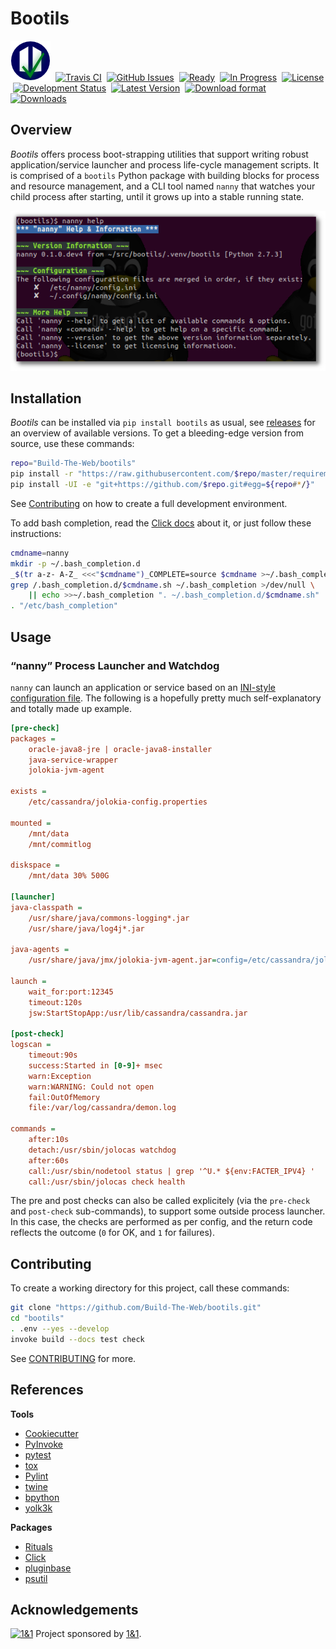 # Bootils

![logo](https://raw.githubusercontent.com/Build-The-Web/bootils/master/docs/_static/img/logo-64.png)
 [![Travis CI](https://api.travis-ci.org/Build-The-Web/bootils.svg)](https://travis-ci.org/Build-The-Web/bootils)
 [![GitHub Issues](https://img.shields.io/github/issues/Build-The-Web/bootils.svg)](https://github.com/Build-The-Web/bootils/issues)
 [![Ready](https://badge.waffle.io/Build-The-Web/bootils.png?label=ready&title=Ready)](https://waffle.io/Build-The-Web/bootils)
 [![In Progress](https://badge.waffle.io/Build-The-Web/bootils.png?label=in+progress&title=In+Progress)](https://waffle.io/Build-The-Web/bootils)
 [![License](https://img.shields.io/pypi/l/bootils.svg)](https://github.com/Build-The-Web/bootils/blob/master/LICENSE)
 [![Development Status](https://pypip.in/status/bootils/badge.svg)](https://pypi.python.org/pypi/bootils/)
 [![Latest Version](https://img.shields.io/pypi/v/bootils.svg)](https://pypi.python.org/pypi/bootils/)
 [![Download format](https://pypip.in/format/bootils/badge.svg)](https://pypi.python.org/pypi/bootils/)
 [![Downloads](https://img.shields.io/pypi/dw/bootils.svg)](https://pypi.python.org/pypi/bootils/)


## Overview

*Bootils* offers process boot-strapping utilities that support writing
robust application/service launcher and process life-cycle management scripts.
It is comprised of a ``bootils`` Python package with building blocks
for process and resource management, and a CLI tool named ``nanny`` that
watches your child process after starting, until it grows up
into a stable running state.

![nanny help](https://raw.githubusercontent.com/Build-The-Web/bootils/master/docs/_static/img/nanny_help.png)


## Installation

*Bootils* can be installed via ``pip install bootils`` as usual,
see [releases](https://github.com/Build-The-Web/bootils/releases) for an overview of available versions.
To get a bleeding-edge version from source, use these commands:

```sh
repo="Build-The-Web/bootils"
pip install -r "https://raw.githubusercontent.com/$repo/master/requirements.txt"
pip install -UI -e "git+https://github.com/$repo.git#egg=${repo#*/}"
```

See [Contributing](#contributing) on how to create a full development environment.

To add bash completion, read the [Click docs](http://click.pocoo.org/4/bashcomplete/#activation) about it,
or just follow these instructions:

```sh
cmdname=nanny
mkdir -p ~/.bash_completion.d
_$(tr a-z- A-Z_ <<<"$cmdname")_COMPLETE=source $cmdname >~/.bash_completion.d/$cmdname.sh
grep /.bash_completion.d/$cmdname.sh ~/.bash_completion >/dev/null \
    || echo >>~/.bash_completion ". ~/.bash_completion.d/$cmdname.sh"
. "/etc/bash_completion"
```


## Usage

### “nanny” Process Launcher and Watchdog

``nanny`` can launch an application or service based on an
[INI-style configuration file](https://docs.python.org/2/library/configparser.html).
The following is a hopefully pretty much self-explanatory and totally made up example.

```ini
[pre-check]
packages =
    oracle-java8-jre | oracle-java8-installer
    java-service-wrapper
    jolokia-jvm-agent

exists =
    /etc/cassandra/jolokia-config.properties

mounted =
    /mnt/data
    /mnt/commitlog

diskspace =
    /mnt/data 30% 500G

[launcher]
java-classpath =
    /usr/share/java/commons-logging*.jar
    /usr/share/java/log4j*.jar

java-agents =
    /usr/share/java/jmx/jolokia-jvm-agent.jar=config=/etc/cassandra/jolokia-config.properties

launch =
    wait_for:port:12345
    timeout:120s
    jsw:StartStopApp:/usr/lib/cassandra/cassandra.jar

[post-check]
logscan =
    timeout:90s
    success:Started in [0-9]+ msec
    warn:Exception
    warn:WARNING: Could not open
    fail:OutOfMemory
    file:/var/log/cassandra/demon.log

commands =
    after:10s
    detach:/usr/sbin/jolocas watchdog
    after:60s
    call:/usr/sbin/nodetool status | grep '^U.* ${env:FACTER_IPV4} '
    call:/usr/sbin/jolocas check health
```

The pre and post checks can also be called explicitely (via the
``pre-check`` and ``post-check`` sub-commands), to support some
outside process launcher. In this case, the checks are performed
as per config, and the return code reflects the outcome
(``0`` for OK, and ``1`` for failures).


## Contributing

To create a working directory for this project, call these commands:

```sh
git clone "https://github.com/Build-The-Web/bootils.git"
cd "bootils"
. .env --yes --develop
invoke build --docs test check
```

See [CONTRIBUTING](https://github.com/Build-The-Web/bootils/blob/master/CONTRIBUTING.md) for more.


## References

**Tools**

* [Cookiecutter](http://cookiecutter.readthedocs.org/en/latest/)
* [PyInvoke](http://www.pyinvoke.org/)
* [pytest](http://pytest.org/latest/contents.html)
* [tox](https://tox.readthedocs.org/en/latest/)
* [Pylint](http://docs.pylint.org/)
* [twine](https://github.com/pypa/twine#twine)
* [bpython](http://docs.bpython-interpreter.org/)
* [yolk3k](https://github.com/myint/yolk#yolk)

**Packages**

* [Rituals](https://jhermann.github.io/rituals)
* [Click](http://click.pocoo.org/)
* [pluginbase](http://pluginbase.pocoo.org/)
* [psutil](https://pythonhosted.org//psutil/)


## Acknowledgements

[![1&1](https://raw.githubusercontent.com/1and1/1and1.github.io/master/images/1and1-logo-42.png)](https://github.com/1and1)
Project sponsored by [1&1](https://github.com/1and1).
